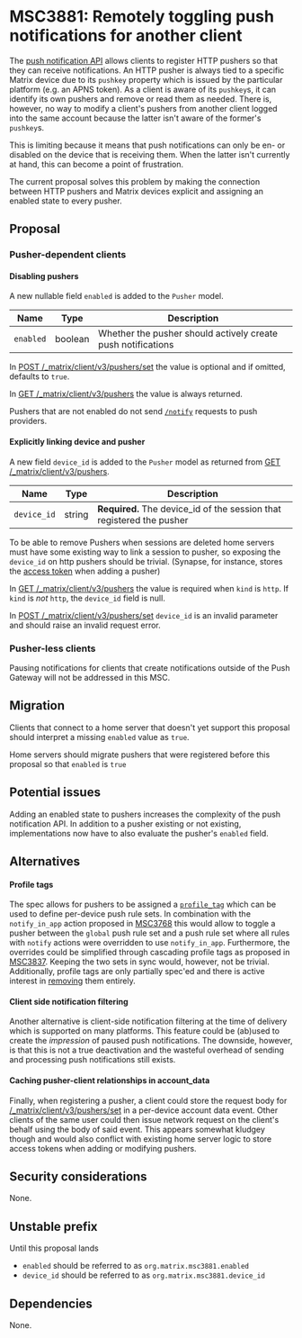 # MSC3881: Remotely toggling push notifications for another client

The [push notification API](https://spec.matrix.org/v1.3/client-server-api/#push-notifications) allows clients to
register HTTP pushers so that they can receive notifications. An HTTP pusher is always tied to a specific Matrix device
due to its `pushkey` property which is issued by the particular platform (e.g. an APNS token). As a client is aware of
its `pushkey`s, it can identify its own pushers and remove or read them as needed. There is, however, no way to modify a
client's pushers from another client logged into the same account because the latter isn't aware of the former's
`pushkey`s.

This is limiting because it means that push notifications can only be en- or disabled on the device that is receiving
them. When the latter isn't currently at hand, this can become a point of frustration.

The current proposal solves this problem by making the connection between HTTP pushers and Matrix devices explicit and
assigning an enabled state to every pusher.

## Proposal

### Pusher-dependent clients

#### Disabling pushers
A new nullable field `enabled` is added to the `Pusher` model.

| Name | Type | Description |
|------|------|-------------|
| `enabled` | boolean | Whether the pusher should actively create push notifications

In [POST /_matrix/client/v3/pushers/set](https://spec.matrix.org/v1.3/client-server-api/#post_matrixclientv3pushersset)
the value is optional and if omitted, defaults to `true`.

In [GET /_matrix/client/v3/pushers](https://spec.matrix.org/v1.3/client-server-api/#get_matrixclientv3pushers) the value
is always returned.

Pushers that are not enabled do not send
[`/notify`](https://spec.matrix.org/v1.3/push-gateway-api/#post_matrixpushv1notify) requests to push providers.

#### Explicitly linking device and pusher
A new field `device_id` is added to the `Pusher` model as returned from [GET
/_matrix/client/v3/pushers](https://spec.matrix.org/v1.3/client-server-api/#get_matrixclientv3pushers).

| Name | Type | Description |
|------|------|-------------|
| `device_id` | string | **Required.** The device_id of the session that registered the pusher


To be able to remove Pushers when sessions are deleted home servers must have some existing way to link a session to
pusher, so exposing the `device_id` on http pushers should be trivial. (Synapse, for instance, stores the [access
token](https://github.com/matrix-org/synapse/blob/3d201151152ca8ba9b9aae8da5b76a26044cc85f/synapse/storage/databases/main/pusher.py#L487) when adding a
pusher)

In [GET /_matrix/client/v3/pushers](https://spec.matrix.org/v1.3/client-server-api/#get_matrixclientv3pushers) the value
is required when `kind` is `http`. If `kind` is _not_ `http`, the `device_id` field is null.

In [POST /_matrix/client/v3/pushers/set](https://spec.matrix.org/v1.3/client-server-api/#post_matrixclientv3pushersset)
`device_id` is an invalid parameter and should raise an invalid request error.


### Pusher-less clients

Pausing notifications for clients that create notifications outside of the Push Gateway will not be addressed in this MSC.

## Migration

Clients that connect to a home server that doesn't yet support this proposal should interpret a missing `enabled`
value as `true`.

Home servers should migrate pushers that were registered before this proposal so that `enabled` is `true`

## Potential issues

Adding an enabled state to pushers increases the complexity of the push notification API. In addition to a pusher
existing or not existing, implementations now have to also evaluate the pusher's `enabled` field.

## Alternatives


#### Profile tags
The spec allows for pushers to be assigned a
[`profile_tag`](https://spec.matrix.org/v1.3/client-server-api/#post_matrixclientv3pushersset) which can be used to
define per-device push rule sets. In combination with the `notify_in_app` action proposed in
[MSC3768](https://github.com/matrix-org/matrix-spec-proposals/pull/3768) this would allow to toggle a pusher between the
`global` push rule set and a push rule set where all rules with `notify` actions were overridden to use `notify_in_app`.
Furthermore, the overrides could be simplified through cascading profile tags as proposed in
[MSC3837](https://github.com/matrix-org/matrix-spec-proposals/pull/3837). Keeping the two sets in sync would, however,
not be trivial. Additionally, profile tags are only partially spec'ed and there is active interest in
[removing](https://github.com/matrix-org/matrix-spec/issues/637) them entirely.

#### Client side notification filtering
Another alternative is client-side notification filtering at the time of delivery which is supported on many platforms.
This feature could be (ab)used to create the _impression_ of paused push notifications. The downside, however, is that
this is not a true deactivation and the wasteful overhead of sending and processing push notifications still exists.

#### Caching pusher-client relationships in account_data
Finally, when registering a pusher, a client could store the request body for
[/_matrix/client/v3/pushers/set](https://spec.matrix.org/v1.3/client-server-api/#post_matrixclientv3pushersset) in a
per-device account data event. Other clients of the same user could then issue network request on the client's behalf
using the body of said event. This appears somewhat kludgey though and would also conflict with existing home server
logic to store access tokens when adding or modifying pushers.

## Security considerations

None.

## Unstable prefix

Until this proposal lands
    
- `enabled` should be referred to as `org.matrix.msc3881.enabled`
- `device_id` should be referred to as `org.matrix.msc3881.device_id`

## Dependencies

None.

